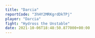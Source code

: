 ```yaml
---
title: "Darcia"
reportCode: "3hHY2MRKgrdDkTPj"
player: "Darcia"
fight: "Hydross the Unstable"
date: 2021-10-06T18:48:50.877000+00:00
---
```

